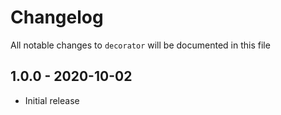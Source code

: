 # Changelog

All notable changes to `decorator` will be documented in this file

## 1.0.0 - 2020-10-02

- Initial release
